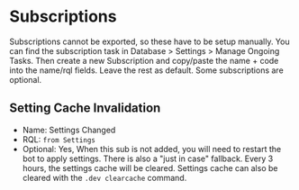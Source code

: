 # Subscriptions
Subscriptions cannot be exported, so these have to be setup manually. You can find the subscription task in Database > Settings > Manage Ongoing Tasks. Then create a new Subscription and copy/paste the name + code into the name/rql fields. Leave the rest as default. Some subscriptions are optional.

## Setting Cache Invalidation
* Name: Settings Changed
* RQL: ```from Settings```
* Optional: Yes, When this sub is not added, you will need to restart the bot to apply settings. There is also a "just in case" fallback. Every 3 hours, the settings cache will be cleared. Settings cache can also be cleared with the ```.dev clearcache``` command.